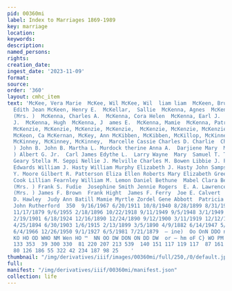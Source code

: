 ```yaml
---
pid: 00360mi
label: Index to Marriages 1869-1989
key: marriage
location: 
keywords: 
description: 
named_persons: 
rights: 
creation_date: 
ingest_date: '2023-11-09'
format: 
source: 
order: '360'
layout: cmhc_item
text: 'McKee, Vera Marie  McKee, Wil McKee, Wil  liam liam  McKeen, Bruce McKeen,
  Edith Jean McKeen, Henry E.  McKellar,  Sallie  McKenna, Agnes  McKenna, Catherine
  (Mrs. )  McKenna, Charles A.  McKenna, Cora Helen  McKenna, Earl J.  McKenna, Elizabeth
  J.  McKenna, Hugh  McKenna, J  ames E.  McKenna, Mamie  McKenna, Patrick J.  McKennen,
  McKenzie, McKenzie, McKenzie, McKenzie,  McKenzie, McKenzie, McKenzie, McKenzie,
  McKeon, Ca McKernan, McKey, Ann McKibben, McKibben, McKillop, McKinney , McKinney,
  McKinney, McKinney, McKinney,  Marcelle Cassie Charles D. Charlie  Charlotte Jo  (Mrs.
  ) John B. John B. Martha L. Murdock therine Anna A.  Darjiene Mary  Mamie A. (Mrs.
  ) Albert G. Jr.  Carl James Edythe L.  Larry Wayne  Mary  Samuel T. Taylor Jr. Margaret
  Geary Stella M. Seppi Nellie J. Melville Charles M. Bowen Libbie J. Fisher  W. H.
  Edwards William J. Hasty William Murphy Elizabeth J. Hasty John Sampson Ur. Elaine
  Y. Moore Gilbert R. Patterson Eliza Ellen Roberts Mary Elizabeth Green Samuel C.
  Cook Lillian Fearnley William M. Lemon Daniel Bethune  Mabel Clara Beaver Mae Homan
  (Mrs. ) Frank S. Fudie  Josephine Smith Jennie Rogers  E. A. Lawrence Bessie Gorman
  (Mrs. ) James F. Brown  Frank Hight  James F. Ferry  Joe E. Calvert  James Law  E.
  D. Hawley  Judy Ann Batill Mamie Myrtle Zordel Gene Abbott  Patricia Ann King William
  John Rutherford  350  9/16/1967 6/20/1911 10/8/1940 8/28/1899 8/31/1922 10/19/1887
  11/17/1879 9/6/1955 2/18/1896 10/22/1918 9/11/1949 9/5/1948 3/1/1949 4/9/1913 2/14/1905
  2/19/1901 6/18/1924 12/16/1890 12/24/1890 9/12/1900 3/11/1919 12/12/1945  7/3/1882
  4/25/1894 6/30/1903 1/6/1915 2/13/1899 3/5/1890 4/9/1882 6/14/1947 5/27/1899 11/6/1905
  6/4/1966 12/26/1950 9/1/1927 6/5/1981 7/21/1879  — ine)  Oo OnN DDO nN NI nN WO
  KO HO OD WHO NM Wen HO ™  NN OO DW DON ON DD DW  or — hm oF C} WO PM  143 498  34  64
  133 353  39 300 330  81 220 207 213 539  140 151 117 119 117  87 161  125 251 244  45
  80 126 186 55 322 42 234 187 98 25    '
thumbnail: "/img/derivatives/iiif/images/00360mi/full/250,/0/default.jpg"
full: 
manifest: "/img/derivatives/iiif/00360mi/manifest.json"
collection: life
---
```

